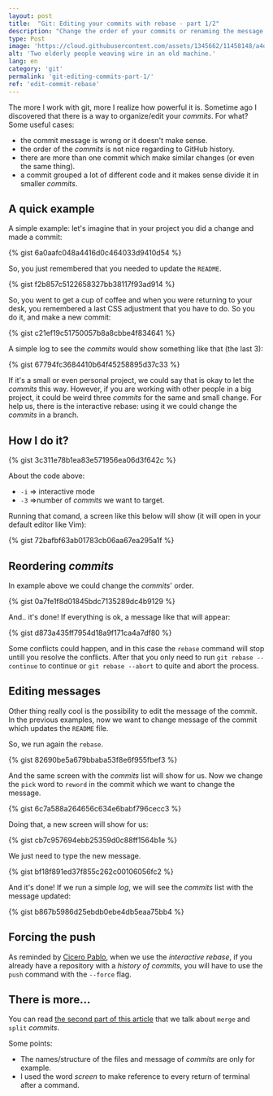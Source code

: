 ```yaml
---
layout: post
title:  "Git: Editing your commits with rebase - part 1/2"
description: "Change the order of your commits or renaming the message of them is easy."
type: Post
image: 'https://cloud.githubusercontent.com/assets/1345662/11458148/a4df143e-96a1-11e5-8799-a9522faa7a66.jpg'
alt: 'Two elderly people weaving wire in an old machine.'
lang: en
category: 'git'
permalink: 'git-editing-commits-part-1/'
ref: 'edit-commit-rebase'
---
```


The more I work with git, more I realize how powerful it is. Sometime ago I discovered that there is a way to organize/edit your _commits_. For what? Some useful cases:

* the commit message is wrong or it doesn't make sense.
* the order of the _commits_ is not nice regarding to GitHub history.
* there are more than one commit which make similar changes (or even the same thing).
* a commit grouped a lot of different code and it makes sense divide it in smaller _commits_.

## A quick example

A simple example: let's imagine that in your project you did a change and made a commit:

{% gist 6a0aafc048a4416d0c464033d9410d54 %}

So, you just remembered that you needed to update the `README`.

{% gist f2b857c5122658327bb38117f93ad914 %}

So, you went to get a cup of coffee and when you were returning to your desk, you remembered a last CSS adjustment that you have to do. So you do it, and make a new commit:

{% gist c21ef19c51750057b8a8cbbe4f834641 %}

A simple log to see the _commits_ would show something like that (the last 3):

{% gist 67794fc3684410b64f45258895d37c33 %}

If it's a small or even personal project, we could say that is okay to let the _commits_ this way. However, if you are working with other people in a big project, it could be weird three _commits_ for the same and small change. For help us, there is the interactive rebase: using it we could change the _commits_ in a branch.

## How I do it?

{% gist 3c311e78b1ea83e571956ea06d3f642c %}

About the code above:

* `-i` => interactive mode
* `-3` =>number of _commits_ we want to target.

Running that comand, a screen like this below will show (it will open in your default editor like Vim):

{% gist 72bafbf63ab01783cb06aa67ea295a1f %}

## Reordering _commits_

In example above we could change the _commits_' order.

{% gist 0a7fe1f8d01845bdc7135289dc4b9129 %}

And.. it's done! If everything is ok, a message like that will appear:

{% gist d873a435ff7954d18a9f171ca4a7df80 %}

Some conflicts could happen, and in this case the `rebase` command will stop untill you resolve the conflicts. After that you only need to run `git rebase --continue` to continue or `git rebase --abort` to quite and abort the process.

## Editing messages

Other thing really cool is the possibility to edit the message of the commit. In the previous examples, now we want to change message of the commit which updates the `README` file.

So, we run again the `rebase`.

{% gist 82690be5a679bbaba53f8e6f955fbef3 %}

And the same screen with the _commits_ list will show for us. Now we change the `pick` word to `reword` in the commit which we want to change the message.

{% gist 6c7a588a264656c634e6babf796cecc3 %}

Doing that, a new screen will show for us:

{% gist cb7c957694ebb25359d0c88ff1564b1e %}

We just need to type the new message.

{% gist bf18f891ed37f855c262c00106056fc2 %}

And it's done! If we run a simple _log_, we will see the _commits_ list with the message updated:

{% gist b867b5986d25ebdb0ebe4db5eaa75bb4 %}

## Forcing the push

As reminded by [Cicero Pablo](https://github.com/ciceropablo), when we use the _interactive rebase_, if you already have a repository with a _history of commits_, you will have to use the `push` command with the `--force` flag.

## There is more...

You can read [the second part of this article](/en/git-editing-commits-part-2/) that we talk about `merge` and `split` _commits_.

Some points:

* The names/structure of the files and message of _commits_ are only for example.
* I used the word _screen_ to make reference to every return of terminal after a command.